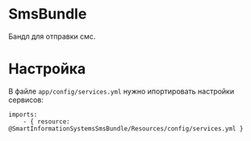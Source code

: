 # SmsBundle
Бандл для отправки смс.

# Настройка

В файле `app/config/services.yml` нужно ипортировать настройки сервисов:

```
imports:
    - { resource: @SmartInformationSystemsSmsBundle/Resources/config/services.yml }
```

